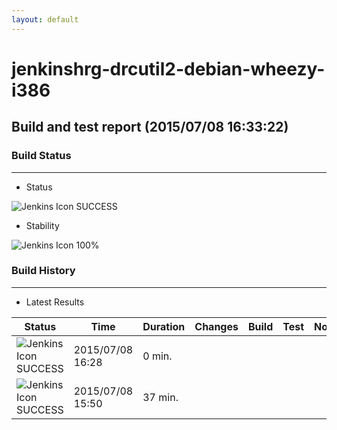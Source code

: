 ```yaml
---
layout: default
---
```

# jenkinshrg-drcutil2-debian-wheezy-i386
## Build and test report (2015/07/08 16:33:22)
### Build Status
___
* Status
  
![Jenkins Icon](http://jenkinshrg.github.io/images/48x48/blue.png)
SUCCESS
  
* Stability
  
![Jenkins Icon](http://jenkinshrg.github.io/images/48x48/health-80plus.png)
100%
  
### Build History
___
* Latest Results
  
|Status|Time|Duration|Changes|Build|Test|Note|
|---|---|---|---|---|---|---|
|![Jenkins Icon](http://jenkinshrg.github.io/images/24x24/blue.png)SUCCESS|2015/07/08 16:28|0 min.|||| |
|![Jenkins Icon](http://jenkinshrg.github.io/images/24x24/blue.png)SUCCESS|2015/07/08 15:50|37 min.|||| |
